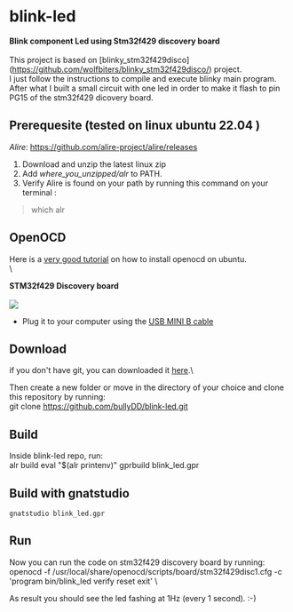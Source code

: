 # blink-led

**Blink component Led using Stm32f429 discovery board**\
\
This project is based on [blinky_stm32f429disco] (<https://github.com/wolfbiters/blinky_stm32f429disco/>) project.\
I just follow the instructions to compile and execute blinky main program. After what I built a small circuit with one led in order to make it flash to pin PG15 of the stm32f429 dicovery board.

## Prerequesite (tested on linux ubuntu 22.04 )

*Alire*: <https://github.com/alire-project/alire/releases>

1. Download and unzip the latest linux zip
2. Add *where_you_unzipped/alr* to PATH.
3. Verify Alire is found on your path by running this command on your terminal :

>which alr

## OpenOCD

Here is a [very good tutorial](<https://youtu.be/-p26X8lTAvo>) on how to install openocd on ubuntu.\
\

**STM32f429 Discovery board**\
\
![](http://stm32f4-discovery.net/wp-content/uploads/2014/06/stm32f429i-disco1.jpg)
* Plug it to your computer using the [USB MINI B cable](<https://fr.aliexpress.com/item/1005001942868270.html?algo_pvid=ca3f3071-36ed-4210-9a35-d2635ae72b56&algo_exp_id=ca3f3071-36ed-4210-9a35-d2635ae72b56-0&pdp_ext_f=%7B%22sku_id%22%3A%2212000018176126358%22%7D&pdp_npi=3%40dis%21XOF%211301.0%211042.0%21%21%21%21%21%402102172f16777957964894627d06fd%2112000018176126358%21sea%21SN%210&curPageLogUid=OkJbd81354FL>)


## Download 
if you don't have git, you can downloaded it [here](https://git-scm.com/downloads").\

Then create a new folder or move in the directory of your choice and clone this repository by running:\
    git clone https://github.com/bullyDD/blink-led.git


## Build
Inside blink-led repo, run:\
    alr build
    eval "$(alr printenv)"
    gprbuild blink_led.gpr


## Build with gnatstudio
    gnatstudio blink_led.gpr

## Run 
Now you can run the code on stm32f429 discovery board by running:\
    openocd -f /usr/local/share/openocd/scripts/board/stm32f429disc1.cfg -c 'program bin/blink_led verify reset exit'
\

As result you should see the led fashing at 1Hz (every 1 second). :-)






